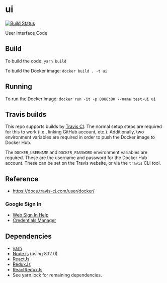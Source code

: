 # ui
[![Build Status](https://travis-ci.org/core-fantasy/ui.svg?branch=master)](https://travis-ci.org/core-fantasy/ui)  

User Interface Code

## Build
To build the code: `yarn build`

To build the Docker image: `docker build . -t ui`

## Running
To run the Docker image: `docker run -it -p 8080:80 --name test-ui ui`

## Travis builds
This repo supports builds by [Travis CI][2]. The normal setup steps are required for this
to work (i.e., linking GitHub account, etc.). Additionally, two environment variables
are required in order to push the Docker image to Docker Hub.

The `DOCKER_USERNAME` and `DOCKER_PASSWORD` environment variables are required. These
are the username and password for the Docker Hub account. These can be set on the Travis
website, or via the `travis` CLI tool.

## Reference
* https://docs.travis-ci.com/user/docker/

### Google Sign In
* [Web Sign In Help](https://developers.google.com/identity/sign-in/web/)
* [Credentials Manager](https://console.developers.google.com/apis/credentials)

## Dependencies
* [yarn](https://yarnpkg.com)
* [Node.js](https://nodejs.org/) (using 8.12.0)
* [ReactJs](https://reactjs.org)
* [ReduxJs](https://redux.js.org)
* [ReactReduxJs](https://react-redux.js.org/)
* See yarn.lock for remaining dependencies.

[2]:https://travis-ci.org
